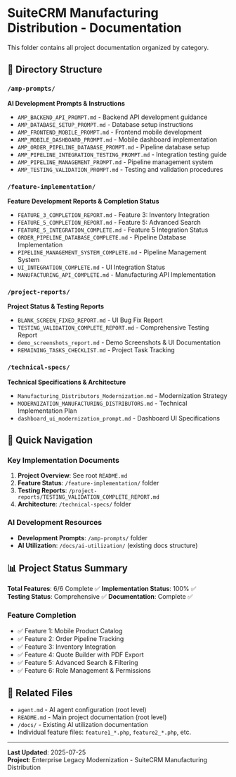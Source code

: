 # SuiteCRM Manufacturing Distribution - Documentation

This folder contains all project documentation organized by category.

## 📁 Directory Structure

### `/amp-prompts/`
**AI Development Prompts & Instructions**
- `AMP_BACKEND_API_PROMPT.md` - Backend API development guidance
- `AMP_DATABASE_SETUP_PROMPT.md` - Database setup instructions  
- `AMP_FRONTEND_MOBILE_PROMPT.md` - Frontend mobile development
- `AMP_MOBILE_DASHBOARD_PROMPT.md` - Mobile dashboard implementation
- `AMP_ORDER_PIPELINE_DATABASE_PROMPT.md` - Pipeline database setup
- `AMP_PIPELINE_INTEGRATION_TESTING_PROMPT.md` - Integration testing guide
- `AMP_PIPELINE_MANAGEMENT_PROMPT.md` - Pipeline management system
- `AMP_TESTING_VALIDATION_PROMPT.md` - Testing and validation procedures

### `/feature-implementation/`
**Feature Development Reports & Completion Status**
- `FEATURE_3_COMPLETION_REPORT.md` - Feature 3: Inventory Integration
- `FEATURE_5_COMPLETION_REPORT.md` - Feature 5: Advanced Search
- `FEATURE_5_INTEGRATION_COMPLETE.md` - Feature 5 Integration Status
- `ORDER_PIPELINE_DATABASE_COMPLETE.md` - Pipeline Database Implementation
- `PIPELINE_MANAGEMENT_SYSTEM_COMPLETE.md` - Pipeline Management System
- `UI_INTEGRATION_COMPLETE.md` - UI Integration Status
- `MANUFACTURING_API_COMPLETE.md` - Manufacturing API Implementation

### `/project-reports/`
**Project Status & Testing Reports**
- `BLANK_SCREEN_FIXED_REPORT.md` - UI Bug Fix Report
- `TESTING_VALIDATION_COMPLETE_REPORT.md` - Comprehensive Testing Report
- `demo_screenshots_report.md` - Demo Screenshots & UI Documentation
- `REMAINING_TASKS_CHECKLIST.md` - Project Task Tracking

### `/technical-specs/`
**Technical Specifications & Architecture**
- `Manufacturing_Distributors_Modernization.md` - Modernization Strategy
- `MODERNIZATION_MANUFACTURING_DISTRIBUTORS.md` - Technical Implementation Plan
- `dashboard_ui_modernization_prompt.md` - Dashboard UI Specifications

## 🚀 Quick Navigation

### Key Implementation Documents
1. **Project Overview**: See root `README.md`
2. **Feature Status**: `/feature-implementation/` folder
3. **Testing Reports**: `/project-reports/TESTING_VALIDATION_COMPLETE_REPORT.md`
4. **Architecture**: `/technical-specs/` folder

### AI Development Resources
- **Development Prompts**: `/amp-prompts/` folder
- **AI Utilization**: `/docs/ai-utilization/` (existing docs structure)

## 📊 Project Status Summary

**Total Features**: 6/6 Complete ✅
**Implementation Status**: 100% ✅  
**Testing Status**: Comprehensive ✅
**Documentation**: Complete ✅

### Feature Completion
- ✅ Feature 1: Mobile Product Catalog
- ✅ Feature 2: Order Pipeline Tracking  
- ✅ Feature 3: Inventory Integration
- ✅ Feature 4: Quote Builder with PDF Export
- ✅ Feature 5: Advanced Search & Filtering
- ✅ Feature 6: Role Management & Permissions

## 🔗 Related Files

- `agent.md` - AI agent configuration (root level)
- `README.md` - Main project documentation (root level)
- `/docs/` - Existing AI utilization documentation
- Individual feature files: `feature1_*.php`, `feature2_*.php`, etc.

---

**Last Updated**: 2025-07-25  
**Project**: Enterprise Legacy Modernization - SuiteCRM Manufacturing Distribution
